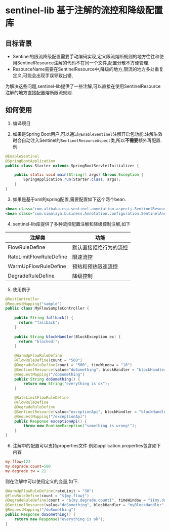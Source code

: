 # sentinel-lib 基于注解的流控和降级配置库
## 目标背景

- Sentinel的限流降级配置需要手动编码实现,定义限流熔断规则的地方往往和使用SentinelResource注解的代码不在同一个文件,配置分散不方便管理.
- ResourceName需要在SentinelResource中,降级的地方,限流的地方多处重复定义,可能会出现手误导致出错,

为解决这些问题,sentinel-lib提供了一些注解,可以直接在使用SentinelResource注解的地方直接配置熔断限流规则.

## 如何使用

1. 编译项目

2. 如果是Spring Boot用户,可以通过`@EnableSentinel`注解开启包功能.注解生效时会自动注入Sentinel的`SentinelResourceAspect`类,所以**不需要**额外再配置.
例:
```java
@EnableSentinel
@SpringBootApplication
public class Starter extends SpringBootServletInitializer {

    public static void main(String[] args) throws Exception {
        SpringApplication.run(Starter.class, args);
    }
}
```

3. 如果是基于xml的spring配置,需要配置如下这个两个bean.
```xml
<bean class="com.alibaba.csp.sentinel.annotation.aspectj.SentinelResourceAspect"></bean>
<bean class="com.ximalaya.business.Annotation.configuration.SentinelAnnotationBeanProcessor"></bean>
```

4. sentinel-lib库提供了多种流控配置注解和降级控制注解,如下

| 注解类 | 功能 |
| -------- | ------- |
|FlowRuleDefine |默认直接拒绝行为的流控|
|RateLimitFlowRuleDefine| 限速流控|
|WarmUpFlowRuleDefine |预热和预热限速流控|
|DegradeRuleDefine |降级控制|

5. 使用例子
```java
@RestController
@RequestMapping("sample")
public class MyFlowSampleController {
    
    public String fallback() {
      return "fallback";
    }
    
    public String blockHandler(BlockException ex) {
      return "blocked!";
    }
    
    @WarmUpFlowRuleDefine
    @FlowRuleDefine(count = "500")
    @DegradeRuleDefine(count = "500", timeWindow = "10")
    @SentinelResource(value="doSomething", blockHandler = "blockHandler", fallback = "fallback")
    @RequestMapping("/doSomething")
    public String doSomething() {
        return new String("everything is ok");
    }

    @RateLimitFlowRuleDefine
    @FlowRuleDefine
    @DegradeRuleDefine
    @SentinelResource(value="exceptionApi", blockHandler = "blockHandler", fallback = "fallback")
    @RequestMapping("/exceptionApi")
    public Response exceptionApi() {
        throw new RuntimeException("something is wrong!");
    }
}
```

6. 注解中的配置可以支持properties文件.例如application.properties包含如下内容
```ini
my.flow=123
my.degrade.count=500
my.degrade.tw = 21
```

则在注解中可以使用定义的变量,如下:
```java
@WarmUpFlowRuleDefine(rateLimit = "30")
@FlowRuleDefine(count = "${my.flow}")
@DegradeRuleDefine(count = "${my.degrade.count}", timeWindow = "${my.degrade.tw}")
@SentinelResource(value="doSomething", blockHandler = "myBlockHandler", fallback = "myDegradeHandler")
@RequestMapping("/doSomething")
public Response doSomething() {
    return new Response("everything is ok");
}
```
